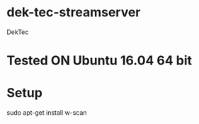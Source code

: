 dek-tec-streamserver
====================

DekTec

# Tested ON Ubuntu 16.04 64 bit

# Setup

sudo apt-get install w-scan
